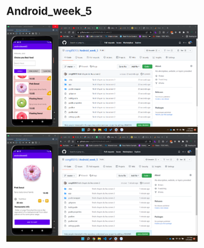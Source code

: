 # Android_week_5
<img src="https://github.com/cong85010/Android_week_5/blob/master/images/h1.png?raw=true" />
<img src="https://github.com/cong85010/Android_week_5/blob/master/images/h2.png?raw=true" />
